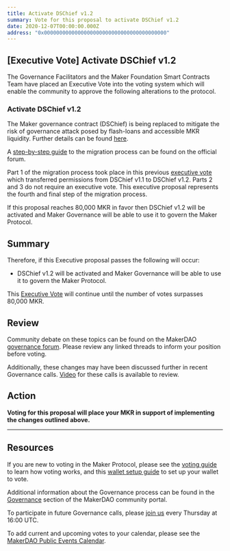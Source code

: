 ```yaml
---
title: Activate DSChief v1.2
summary: Vote for this proposal to activate DSChief v1.2
date: 2020-12-07T00:00:00.000Z
address: "0x0000000000000000000000000000000000000000"
---
```

## [Executive Vote] Activate DSChief v1.2

The Governance Facilitators and the Maker Foundation Smart Contracts Team have placed an Executive Vote into the voting system which will enable the community to approve the following alterations to the protocol.

### Activate DSChief v1.2

The Maker governance contract (DSChief) is being replaced to mitigate the risk of governance attack posed by flash-loans and accessible MKR liquidity. Further details can be found [here](https://forum.makerdao.com/t/dschief-1-2-flash-loan-protection-for-maker-governance/5115).

A [step-by-step guide](https://forum.makerdao.com/t/dschief-v1-2-migration-steps/5412) to the migration process can be found on the official forum.

Part 1 of the migration process took place in this previous [executive vote](https://vote.makerdao.com/executive/migrate-to-dschief-v1-2?network=mainnet#proposal-detail) which transferred permissions from DSChief v1.1 to DSChief v1.2. Parts 2 and 3 do not require an executive vote. This executive proposal represents the fourth and final step of the migration process.

If this proposal reaches 80,000 MKR in favor then DSChief v1.2 will be activated and Maker Governance will be able to use it to govern the Maker Protocol. 

## Summary

Therefore, if this Executive proposal passes the following will occur:
- DSChief v1.2 will be activated and Maker Governance will be able to use it to govern the Maker Protocol.

This [Executive Vote](https://community-development.makerdao.com/en/learn/governance/on-chain-gov) will continue until the number of votes surpasses 80,000 MKR.

## Review

Community debate on these topics can be found on the MakerDAO [governance forum](https://forum.makerdao.com/). Please review any linked threads to inform your position before voting.

Additionally, these changes may have been discussed further in recent Governance calls. [Video](https://www.youtube.com/playlist?list=PLLzkWCj8ywWNq5-90-Id6VPSsrk4OWVan) for these calls is available to review.

## Action

**Voting for this proposal will place your MKR in support of implementing the changes outlined above.**

---

## Resources

If you are new to voting in the Maker Protocol, please see the [voting guide](https://community-development.makerdao.com/en/learn/governance/how-voting-works/) to learn how voting works, and this [wallet setup guide](https://community-development.makerdao.com/en/learn/governance/voting-setup/) to set up your wallet to vote.

Additional information about the Governance process can be found in the [Governance](https://community-development.makerdao.com/en/learn/governance) section of the MakerDAO community portal.

To participate in future Governance calls, please [join us](https://github.com/makerdao/community/tree/master/governance/governance-and-risk-meetings) every Thursday at 16:00 UTC.

To add current and upcoming votes to your calendar, please see the [MakerDAO Public Events Calendar](https://calendar.google.com/calendar/embed?src=makerdao.com_3efhm2ghipksegl009ktniomdk%40group.calendar.google.com&amp;ctz=UTC&amp;mode=week&amp;showCalendars=0&amp;showPrint=0).